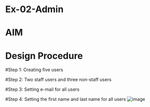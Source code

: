 # Ex-02-Admin

# AIM


# Design Procedure
#Step 1:
Creating five users

#Step 2:
Two staff users and three non-staff users

#Step 3:
Setting e-mail for all users

#Step 4:
Setting the first name and last name for all users
![image](https://github.com/Jeshwanthkumarpayyavula/ODD2023-WT-Ex-02-Admin/assets/145742402/529163c3-18fa-4a5d-983d-938defa131c6)
